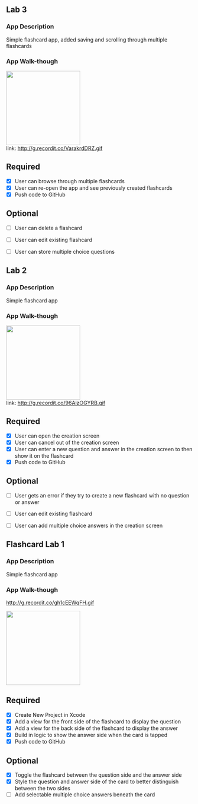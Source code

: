 
## Lab 3

### App Description
Simple flashcard app, added saving and scrolling through multiple flashcards

### App Walk-though

<img src="YOUR_GIF_URL_HERE" width=200><br>
link: http://g.recordit.co/VarakrdDRZ.gif


## Required
- [x] User can browse through multiple flashcards
- [x] User can re-open the app and see previously created flashcards
- [x] Push code to GitHub
## Optional
- [ ] User can delete a flashcard
- [ ] User can edit existing flashcard
- [ ] User can store multiple choice questions


## Lab 2

### App Description
Simple flashcard app

### App Walk-though

<img src="YOUR_GIF_URL_HERE" width=200><br>
link: http://g.recordit.co/96AizOGYRB.gif


## Required
- [x] User can open the creation screen
- [x] User can cancel out of the creation screen
- [x] User can enter a new question and answer in the creation screen to then show it on the flashcard
- [x] Push code to GitHub
## Optional
- [ ] User gets an error if they try to create a new flashcard with no question or answer
- [ ] User can edit existing flashcard
- [ ] User can add multiple choice answers in the creation screen


## Flashcard Lab 1

### App Description
Simple flashcard app

### App Walk-though
http://g.recordit.co/gh1cEEWqFH.gif

<img src="YOUR_GIF_URL_HERE" width=200><br>

## Required
- [x] Create New Project in Xcode
- [x] Add a view for the front side of the flashcard to display the question
- [x] Add a view for the back side of the flashcard to display the answer
- [x] Build in logic to show the answer side when the card is tapped
- [x] Push code to GitHub
## Optional
- [x] Toggle the flashcard between the question side and the answer side
- [x] Style the question and answer side of the card to better distinguish between the two sides
- [ ] Add selectable multiple choice answers beneath the card
